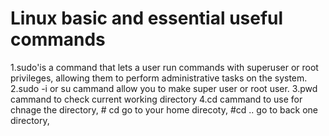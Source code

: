 # Linux basic and essential useful commands

1.sudo'is a command that lets a user run commands with superuser or root privileges, allowing them to perform administrative tasks on the system.
2.sudo -i or su cammand allow you to make super user or root user.
3.pwd cammand  to check current working directory
4.cd cammand to use for chnage the directory, # cd go to your home direcoty, #cd .. go to back one directory, 
